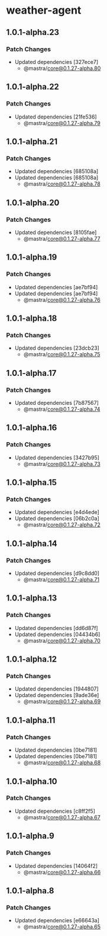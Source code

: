 # weather-agent

## 1.0.1-alpha.23

### Patch Changes

- Updated dependencies [327ece7]
  - @mastra/core@0.1.27-alpha.80

## 1.0.1-alpha.22

### Patch Changes

- Updated dependencies [21fe536]
  - @mastra/core@0.1.27-alpha.79

## 1.0.1-alpha.21

### Patch Changes

- Updated dependencies [685108a]
- Updated dependencies [685108a]
  - @mastra/core@0.1.27-alpha.78

## 1.0.1-alpha.20

### Patch Changes

- Updated dependencies [8105fae]
  - @mastra/core@0.1.27-alpha.77

## 1.0.1-alpha.19

### Patch Changes

- Updated dependencies [ae7bf94]
- Updated dependencies [ae7bf94]
  - @mastra/core@0.1.27-alpha.76

## 1.0.1-alpha.18

### Patch Changes

- Updated dependencies [23dcb23]
  - @mastra/core@0.1.27-alpha.75

## 1.0.1-alpha.17

### Patch Changes

- Updated dependencies [7b87567]
  - @mastra/core@0.1.27-alpha.74

## 1.0.1-alpha.16

### Patch Changes

- Updated dependencies [3427b95]
  - @mastra/core@0.1.27-alpha.73

## 1.0.1-alpha.15

### Patch Changes

- Updated dependencies [e4d4ede]
- Updated dependencies [06b2c0a]
  - @mastra/core@0.1.27-alpha.72

## 1.0.1-alpha.14

### Patch Changes

- Updated dependencies [d9c8dd0]
  - @mastra/core@0.1.27-alpha.71

## 1.0.1-alpha.13

### Patch Changes

- Updated dependencies [dd6d87f]
- Updated dependencies [04434b6]
  - @mastra/core@0.1.27-alpha.70

## 1.0.1-alpha.12

### Patch Changes

- Updated dependencies [1944807]
- Updated dependencies [9ade36e]
  - @mastra/core@0.1.27-alpha.69

## 1.0.1-alpha.11

### Patch Changes

- Updated dependencies [0be7181]
- Updated dependencies [0be7181]
  - @mastra/core@0.1.27-alpha.68

## 1.0.1-alpha.10

### Patch Changes

- Updated dependencies [c8ff2f5]
  - @mastra/core@0.1.27-alpha.67

## 1.0.1-alpha.9

### Patch Changes

- Updated dependencies [14064f2]
  - @mastra/core@0.1.27-alpha.66

## 1.0.1-alpha.8

### Patch Changes

- Updated dependencies [e66643a]
  - @mastra/core@0.1.27-alpha.65

